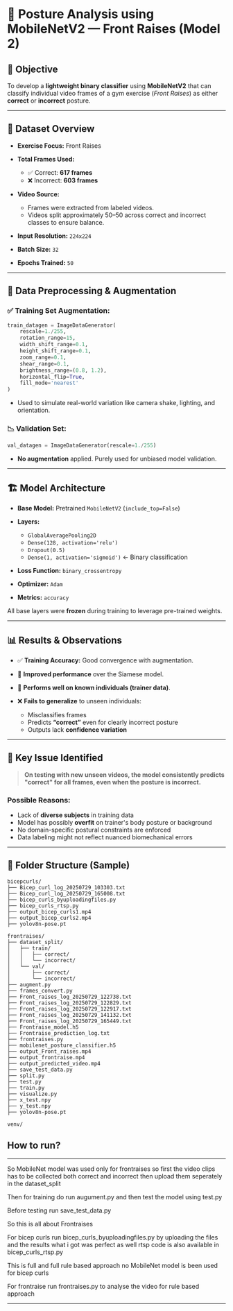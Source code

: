 # 📌 Posture Analysis using MobileNetV2 — Front Raises (Model 2)

## 🧠 Objective

To develop a **lightweight binary classifier** using **MobileNetV2** that can classify individual video frames of a gym exercise (*Front Raises*) as either **correct** or **incorrect** posture.

---

## 📁 Dataset Overview

* **Exercise Focus:** Front Raises

* **Total Frames Used:**

  * ✅ Correct: **617 frames**
  * ❌ Incorrect: **603 frames**

* **Video Source:**

  * Frames were extracted from labeled videos.
  * Videos split approximately 50–50 across correct and incorrect classes to ensure balance.

* **Input Resolution:** `224x224`

* **Batch Size:** `32`

* **Epochs Trained:** `50`

---

## 🔄 Data Preprocessing & Augmentation

### ✅ **Training Set Augmentation:**

```python
train_datagen = ImageDataGenerator(
    rescale=1./255,
    rotation_range=15,
    width_shift_range=0.1,
    height_shift_range=0.1,
    zoom_range=0.1,
    shear_range=0.1,
    brightness_range=(0.8, 1.2),
    horizontal_flip=True,
    fill_mode='nearest'
)
```

* Used to simulate real-world variation like camera shake, lighting, and orientation.

### 📉 **Validation Set:**

```python
val_datagen = ImageDataGenerator(rescale=1./255)
```

* **No augmentation** applied. Purely used for unbiased model validation.

---

## 🏗️ Model Architecture

* **Base Model:** Pretrained `MobileNetV2` (`include_top=False`)
* **Layers:**

  * `GlobalAveragePooling2D`
  * `Dense(128, activation='relu')`
  * `Dropout(0.5)`
  * `Dense(1, activation='sigmoid')`  ← Binary classification
* **Loss Function:** `binary_crossentropy`
* **Optimizer:** `Adam`
* **Metrics:** `accuracy`

All base layers were **frozen** during training to leverage pre-trained weights.

---

## 📊 Results & Observations

* ✅ **Training Accuracy:** Good convergence with augmentation.
* 🤏 **Improved performance** over the Siamese model.
* 👤 **Performs well on known individuals (trainer data)**.
* ❌ **Fails to generalize** to unseen individuals:

  * Misclassifies frames
  * Predicts **“correct”** even for clearly incorrect posture
  * Outputs lack **confidence variation**

---

## 🚨 Key Issue Identified

> **On testing with new unseen videos, the model consistently predicts "correct" for all frames, even when the posture is incorrect.**

### Possible Reasons:

* Lack of **diverse subjects** in training data
* Model has possibly **overfit** on trainer's body posture or background
* No domain-specific postural constraints are enforced
* Data labeling might not reflect nuanced biomechanical errors

---



## 📎 Folder Structure (Sample)

```
bicepcurls/
├── Bicep_curl_log_20250729_103303.txt
├── Bicep_curl_log_20250729_165008.txt
├── bicep_curls_byuploadingfiles.py
├── bicep_curls_rtsp.py
├── output_bicep_curls1.mp4
├── output_bicep_curls2.mp4
├── yolov8n-pose.pt

frontraises/
├── dataset_split/
│   ├── train/
│   │   ├── correct/
│   │   └── incorrect/
│   └── val/
│       ├── correct/
│       └── incorrect/
├── augment.py
├── frames_convert.py
├── Front_raises_log_20250729_122738.txt
├── Front_raises_log_20250729_122829.txt
├── Front_raises_log_20250729_122917.txt
├── Front_raises_log_20250729_141132.txt
├── Front_raises_log_20250729_165449.txt
├── Frontraise_model.h5
├── Frontraise_prediction_log.txt
├── frontraises.py
├── mobilenet_posture_classifier.h5
├── output_Front_raises.mp4
├── output_frontraise.mp4
├── output_predicted_video.mp4
├── save_test_data.py
├── split.py
├── test.py
├── train.py
├── visualize.py
├── x_test.npy
├── y_test.npy
├── yolov8n-pose.pt

venv/

```

## How to run?

---

So MobileNet model was used only for frontraises so first the video clips has to be collected both correct and incorrect then upload them seperately in the dataset_split

Then for training do run augument.py and then test the model using test.py

Before testing run save_test_data.py

So this is all about Frontraises

For bicep curls run bicep_curls_byuploadingfiles.py by uploading the files and the results what i got was perfect as well rtsp code is also available in bicep_curls_rtsp.py

This is full and full rule based approach no MobileNet model is  been used for bicep curls

For frontraise run frontraises.py to analyse the video for rule based approach 

---

